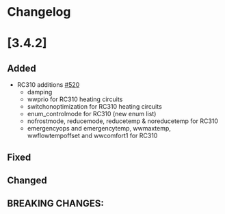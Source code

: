 # Changelog

# [3.4.2]

## Added

- RC310 additions [#520](https://github.com/emsesp/EMS-ESP32/pull/520)
  - damping
  - wwprio for RC310 heating circuits
  - switchonoptimization for RC310 heating circuits
  - enum_controlmode for RC310 (new enum list) 
  - nofrostmode, reducemode, reducetemp & noreducetemp for RC310 
  - emergencyops and emergencytemp, wwmaxtemp, wwflowtempoffset and wwcomfort1 for RC310

## Fixed

## Changed

## **BREAKING CHANGES:**
